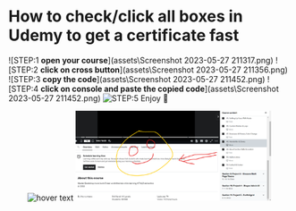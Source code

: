 # How to check/click all boxes in Udemy to get a certificate fast

![STEP:1 __open your course__](assets\Screenshot 2023-05-27 211317.png)
![STEP:2 __click on cross button__](assets\Screenshot 2023-05-27 211356.png)
![STEP:3 __copy the code__](assets\Screenshot 2023-05-27 211452.png)
![STEP:4 __click on console and paste the copied code__](assets\Screenshot 2023-05-27 211452.png)
![STEP:5 __Enjoy 🙂__](https://peakpx.com/wallpaper/280/446/HD-wallpaper-tom-and-jarry-and-jarry-tom.jpg)
<p align="center">
  <img src="https://w0.peakpx.com/wallpaper/280/446/HD-wallpaper-tom-and-jarry-and-jarry-tom.jpg" width="350" title="hover text">
  <img src="assets/Screenshot 2023-05-27 211622.png" width="350" alt="accessibility text">
</p>
